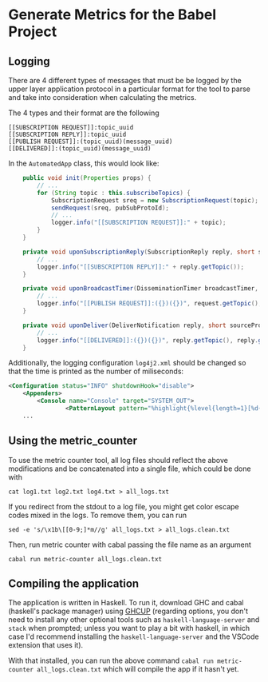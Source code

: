# Generate Metrics for the Babel Project

## Logging

There are 4 different types of messages that must be be logged by the upper
layer application protocol in a particular format for the tool to parse and take
into consideration when calculating the metrics.

The 4 types and their format are the following

```
[[SUBSCRIPTION REQUEST]]:topic_uuid
[[SUBSCRIPTION REPLY]]:topic_uuid
[[PUBLISH REQUEST]]:(topic_uuid)(message_uuid)
[[DELIVERED]]:(topic_uuid)(message_uuid)
```

In the `AutomatedApp` class, this would look like:

```java
    public void init(Properties props) {
        // ...
        for (String topic : this.subscribeTopics) {
            SubscriptionRequest sreq = new SubscriptionRequest(topic);
            sendRequest(sreq, pubSubProtoId);
            // ...
            logger.info("[[SUBSCRIPTION REQUEST]]:" + topic);
        }
    }

    private void uponSubscriptionReply(SubscriptionReply reply, short sourceProto) {
        // ...
        logger.info("[[SUBSCRIPTION REPLY]]:" + reply.getTopic());
    }

    private void uponBroadcastTimer(DisseminationTimer broadcastTimer, long timerId) {
        // ... 
        logger.info("[[PUBLISH REQUEST]]:({})({})", request.getTopic(), request.getMsgID());
    }

    private void uponDeliver(DeliverNotification reply, short sourceProto) {
        // ...
        logger.info("[[DELIVERED]]:({})({})", reply.getTopic(), reply.getMsgId());
    }
```


Additionally, the logging configuration `log4j2.xml` should be changed so that the time is
printed as the number of miliseconds:
```xml
<Configuration status="INFO" shutdownHook="disable">
    <Appenders>
        <Console name="Console" target="SYSTEM_OUT">
				<PatternLayout pattern="%highlight{%level{length=1}[%d{UNIX_MILLIS}] [%t]%logger{0}:} %msg%n"/>
    ...
```

## Using the metric_counter

To use the metric counter tool, all log files should reflect the above
modifications and be concatenated into a single file, which could be done with
```
cat log1.txt log2.txt log4.txt > all_logs.txt
```

If you redirect from the stdout to a log file, you might get color escape codes mixed in the logs.
To remove them, you can run
```
sed -e 's/\x1b\[[0-9;]*m//g' all_logs.txt > all_logs.clean.txt
```

Then, run metric counter with cabal passing the file name as an argument
```
cabal run metric-counter all_logs.clean.txt
```

## Compiling the application

The application is written in Haskell. To run it, download GHC and cabal
(haskell's package manager) using [GHCUP](https://www.haskell.org/ghcup/)
(regarding options, you don't need to install any other optional tools such as
`haskell-language-server` and `stack` when prompted; unless you want to play a
bit with haskell, in which case I'd recommend installing
the `haskell-language-server` and the VSCode extension that uses it).

With that installed, you can run the above command `cabal run metric-counter
all_logs.clean.txt` which will compile the app if it hasn't yet.

